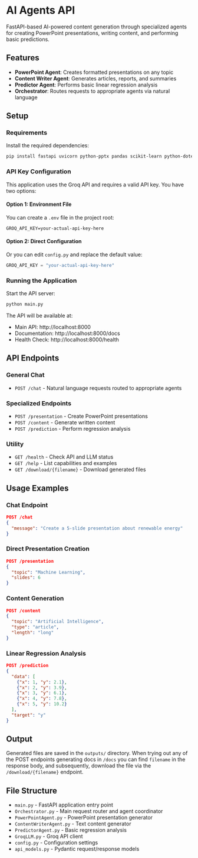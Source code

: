 # AI Agents API

FastAPI-based AI-powered content generation through specialized agents for creating PowerPoint presentations, writing content, and performing basic predictions.

## Features

- **PowerPoint Agent**: Creates formatted presentations on any topic
- **Content Writer Agent**: Generates articles, reports, and summaries
- **Predictor Agent**: Performs basic linear regression analysis
- **Orchestrator**: Routes requests to appropriate agents via natural language

## Setup

### Requirements

Install the required dependencies:

```bash
pip install fastapi uvicorn python-pptx pandas scikit-learn python-dotenv pydantic requests
```

### API Key Configuration

This application uses the Groq API and requires a valid API key. You have two options:

#### Option 1: Environment File 
You can create a `.env` file in the project root:

```
GROQ_API_KEY=your-actual-api-key-here
```

#### Option 2: Direct Configuration
Or you can edit `config.py` and replace the default value:

```python
GROQ_API_KEY = "your-actual-api-key-here"
```

### Running the Application

Start the API server:

```bash
python main.py
```

The API will be available at:
- Main API: http://localhost:8000
- Documentation: http://localhost:8000/docs
- Health Check: http://localhost:8000/health

## API Endpoints

### General Chat
- `POST /chat` - Natural language requests routed to appropriate agents

### Specialized Endpoints
- `POST /presentation` - Create PowerPoint presentations
- `POST /content` - Generate written content
- `POST /prediction` - Perform regression analysis

### Utility
- `GET /health` - Check API and LLM status
- `GET /help` - List capabilities and examples
- `GET /download/{filename}` - Download generated files

## Usage Examples

### Chat Endpoint
```json
POST /chat
{
  "message": "Create a 5-slide presentation about renewable energy"
}
```

### Direct Presentation Creation
```json
POST /presentation
{
  "topic": "Machine Learning",
  "slides": 6
}
```

### Content Generation
```json
POST /content
{
  "topic": "Artificial Intelligence",
  "type": "article",
  "length": "long"
}
```

### Linear Regression Analysis
```json
POST /prediction
{
  "data": [
    {"x": 1, "y": 2.1},
    {"x": 2, "y": 3.9},
    {"x": 3, "y": 6.1},
    {"x": 4, "y": 7.8},
    {"x": 5, "y": 10.2}
  ],
  "target": "y"
}
```

## Output

Generated files are saved in the `outputs/` directory. When trying out any of the POST endpoints generating docs in `/docs` you can find `filename` in the response body, and subsequently, download the file via the `/download/{filename}` endpoint.

## File Structure

- `main.py` - FastAPI application entry point
- `Orchestrator.py` - Main request router and agent coordinator
- `PowerPointAgent.py` - PowerPoint presentation generator
- `ContentWriterAgent.py` - Text content generator
- `PredictorAgent.py` - Basic regression analysis
- `GroqLLM.py` - Groq API client
- `config.py` - Configuration settings
- `api_models.py` - Pydantic request/response models
